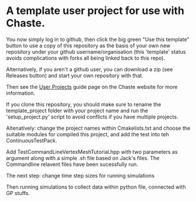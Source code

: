 # A template user project for use with Chaste.

You now simply log in to github, then click the big green "Use this template" button to use a copy of this repository as the basis of your own new repository under your github username/organisation (this 'template' status avoids complications with forks all being linked back to this repo).

Alternatively, if you aren't a github user, you can download a zip (see Releases button) and start your own repository with that.

Then see the [User Projects](https://chaste.github.io/docs/user-guides/user-projects/) guide page on the Chaste website for more information.

If you clone this repository, you should make sure to rename the template_project folder with your project name and run the 'setup_project.py' script to avoid conflicts if you have multiple projects.

Altenatively: change the project names within Cmakelists.txt and choose the suitable modules for compiled this project, and add the test into teh ContinuousTestPack.


Add TestCommandLineVertexMeshTutorial.hpp with two parameters as argument along with a simple .sh file based on Jack's files. The Commandline relavent files have been sucessfully run.

The next step: change time step sizes for running simulations

Then running simulations to collect data within python file, connected with GP stuffs.